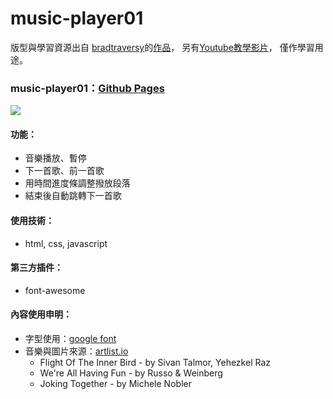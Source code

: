 # music-player01
版型與學習資源出自 [bradtraversy](https://github.com/bradtraversy)的[作品](https://github.com/bradtraversy/vanillawebprojects/tree/master/music-player)，
另有[Youtube教學影片](https://www.youtube.com/watch?v=QTHRWGn_sJw)，
僅作學習用途。

### music-player01：[Github Pages](https://joyun25.github.io/music-player01/)
![](https://i.imgur.com/t45Wtbj.png)

#### 功能：
- 音樂播放、暫停
- 下一首歌、前一首歌
- 用時間進度條調整撥放段落
- 結束後自動跳轉下一首歌

#### 使用技術：
- html, css, javascript

#### 第三方插件：
- font-awesome

#### 內容使用申明：
- 字型使用：[google font](https://fonts.google.com/)
- 音樂與圖片來源：[artlist.io](https://artlist.io/)
  - Flight Of The Inner Bird - by Sivan Talmor, Yehezkel Raz
  - We're All Having Fun - by Russo & Weinberg
  - Joking Together - by Michele Nobler
